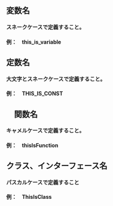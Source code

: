 ## 変数名
#### スネークケースで定義すること。
#### 例：　this_is_variable

## 定数名
#### 大文字とスネークケースで定義すること。
#### 例：　THIS_IS_CONST

## 　関数名
#### キャメルケースで定義すること。
#### 例：　thisIsFunction

## クラス、インターフェース名
#### パスカルケースで定義すること
#### 例：　ThisIsClass